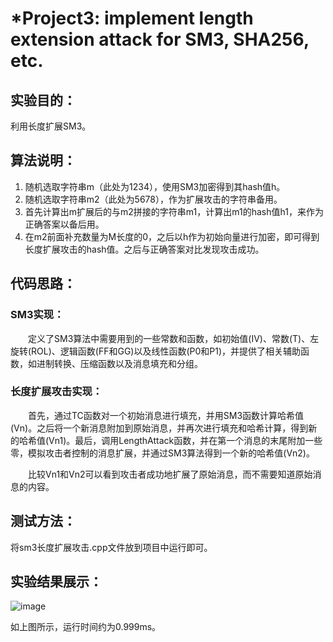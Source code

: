 # *Project3: implement length extension attack for SM3, SHA256, etc.
 
## 实验目的：  

利用长度扩展SM3。  
  
## 算法说明：  

1. 随机选取字符串m（此处为1234），使用SM3加密得到其hash值h。
2. 随机选取字符串m2（此处为5678），作为扩展攻击的字符串备用。
3. 首先计算出m扩展后的与m2拼接的字符串m1，计算出m1的hash值h1，来作为正确答案以备后用。
4. 在m2前面补充数量为M长度的0，之后以h作为初始向量进行加密，即可得到长度扩展攻击的hash值。之后与正确答案对比发现攻击成功。  
  
## 代码思路：

### SM3实现：

&ensp;&ensp;&ensp;&ensp;定义了SM3算法中需要用到的一些常数和函数，如初始值(IV)、常数(T)、左旋转(ROL)、逻辑函数(FF和GG)以及线性函数(P0和P1)，并提供了相关辅助函数，如进制转换、压缩函数以及消息填充和分组。

### 长度扩展攻击实现：

&ensp;&ensp;&ensp;&ensp;首先，通过TC函数对一个初始消息进行填充，并用SM3函数计算哈希值(Vn)。之后将一个新消息附加到原始消息，并再次进行填充和哈希计算，得到新的哈希值(Vn1)。最后，调用LengthAttack函数，并在第一个消息的末尾附加一些零，模拟攻击者控制的消息扩展，并通过SM3算法得到一个新的哈希值(Vn2)。

&ensp;&ensp;&ensp;&ensp;比较Vn1和Vn2可以看到攻击者成功地扩展了原始消息，而不需要知道原始消息的内容。
  
## 测试方法：

将sm3长度扩展攻击.cpp文件放到项目中运行即可。  

## 实验结果展示：

![image](https://github.com/xinxingroup32num1/homework-group-32/assets/138662552/58b40371-934a-451f-a0ec-d494d0fef049)

如上图所示，运行时间约为0.999ms。
